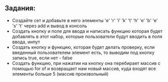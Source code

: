 ## Задания:
* Создайте сет и добавьте в него элементы 'e' 'r' 'i' 'k' 't' 'h' 'e' 'b' 'e' 's' 't' через add и вывод в консоль
* Создать кнопку и поле для ввода и написать функцию которая будет добавлять в этот набор, которые пользователи будут вводить в поля ввода, инпут
* Создать кнопку и функцию, которая будет делать проверку, если введенный пользователем элемент есть, то выводим под кнопку запись true, если нет - false
* Создать функцию, при нажатии на кнопку она перебирает массив с помощью for of и возвращает нам новый массив, куда входят все элементы больше 5 (массив произвольный)
